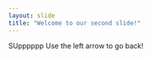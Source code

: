 ```yaml
---
layout: slide
title: "Welcome to our second slide!"
---
```

SUpppppp
Use the left arrow to go back!
